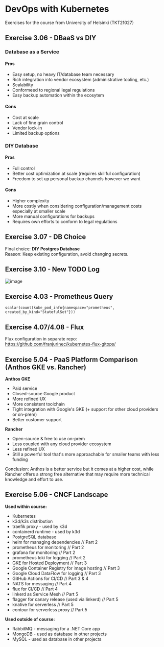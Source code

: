 # DevOps with Kubernetes
Exercises for the course from University of Helsinki (TKT21027)

## Exercise 3.06 - DBaaS vs DIY
### Database as a Service
#### Pros
- Easy setup, no heavy IT/database team necessary
- Rich integration into vendor ecosystem (administrative tooling, etc.)
- Scalability
- Conformeed to regional legal regulations
- Easy backup automation within the ecosytem

#### Cons
- Cost at scale
- Lack of fine grain control
- Vendor lock-in
- Limited backup options

### DIY Database
#### Pros
- Full control
- Better cost optimization at scale (requires skillful configuration)
- Freedom to set up personal backup channels however we want

#### Cons
- Higher complexity
- More costly when considering configuration/management costs especially at smaller scale
- More manual configurations for backups
- Requires own efforts to conform to legal regulations

## Exercise 3.07 - DB Choice
Final choice: **DIY Postgres Database**  
Reason: Keep existing configuration, avoid changing secrets.

## Exercise 3.10 - New TODO Log
![image](https://user-images.githubusercontent.com/15126801/180514666-72bf03d8-5ee1-43e1-a994-3ddee11bad11.png)

## Exercise 4.03 - Prometheus Query
`scalar(count(kube_pod_info{namespace="prometheus", created_by_kind="StatefulSet"}))`

## Exercise 4.07/4.08 - Flux
Flux configuration in separate repo: https://github.com/franjurinec/kubernetes-flux-gitops/

## Exercise 5.04 - PaaS Platform Comparison (Anthos GKE vs. Rancher)
**Anthos GKE**
- Paid service
- Closed-source Google product
- More refined UX
- More consistent toolchain
- Tight integration with Google's GKE (+ support for other cloud providers or on-prem)
- Better customer support

**Rancher**
- Open-source & free to use on-prem
- Less coupled with any cloud provider ecosystem
- Less refined UX
- Still a powerful tool that's more approachable for smaller teams with less funding

Conclusion: Anthos is a better service but it comes at a higher cost, while Rancher offers a strong free alternative that may require more technical knowledge and effort to use.

## Exercise 5.06 - CNCF Landscape
**Used within course:**
- Kubernetes
- k3d/k3s distribution
- traefik proxy - used by k3d
- containerd runtime - used by k3d
- PostgreSQL database
- helm for managing dependencies // Part 2
- prometheus for monitoring // Part 2
- grafana for monitoring // Part 2
- prometheus loki for logging // Part 2
- GKE for Hosted Deployment // Part 3
- Google Container Registry for image hosting // Part 3
- Google Cloud DataFlow for logging // Part 3
- GitHub Actions for CI/CD // Part 3 & 4
- NATS for messaging // Part 4
- flux for CI/CD // Part 4
- linkerd as Service Mesh // Part 5
- flagger for canary release (used via linkerd) // Part 5
- knative for serverless // Part 5
- contour for serverless proxy // Part 5

**Used outside of course:**
- RabbitMQ - messaging for a .NET Core app
- MongoDB - used as database in other projects
- MySQL - used as database in other projects
